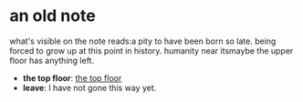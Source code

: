 # an old note

what's visible on the note reads:<span class='doc'>a pity to have been born so late. being forced to grow up at this point in history. humanity near its</span>maybe the upper floor has anything left.

- **the top floor**: [the top floor](the-top-floor-oo15x8.md)
- **leave**: I have not gone this way yet.
